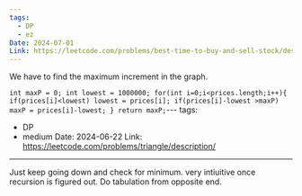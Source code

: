 ```yaml
---
tags:
  - DP
  - ez
Date: 2024-07-01
Link: https://leetcode.com/problems/best-time-to-buy-and-sell-stock/description/
---
```

We have to find the maximum increment in the graph.

`int maxP = 0; int lowest = 1000000; for(int i=0;i<prices.length;i++){ if(prices[i]<lowest) lowest = prices[i]; if(prices[i]-lowest >maxP) maxP = prices[i]-lowest; } return maxP;`---
tags:
  - DP
  - medium
Date: 2024-06-22
Link: https://leetcode.com/problems/triangle/description/
---
Just keep going down and check for minimum. very intiuitive once recursion is figured out. Do tabulation from opposite end.